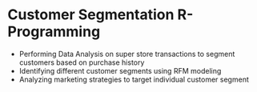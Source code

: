 # Customer Segmentation R-Programming

  - Performing Data Analysis on super store transactions to segment customers based on purchase history
  - Identifying different customer segments using RFM modeling
  - Analyzing marketing strategies to target individual customer segment
